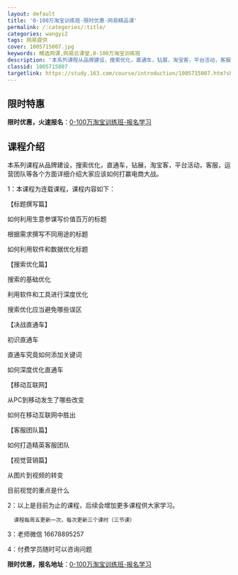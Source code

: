 ```yaml
---
layout: default
title: '0-100万淘宝训练班-限时优惠-网易精品课'
permalink: /:categories/:title/
categories: wangyi2
tags: 网易提供
cover: 1005715007.jpg
keywords: 精选网课,网易云课堂,0-100万淘宝训练班
description: '本系列课程从品牌建设，搜索优化，直通车，钻展，淘宝客，平台活动，客服，运营团队等各个方面详细介绍大家应该如何打赢电商大战'
classid: 1005715007
targetlink: https://study.163.com/course/introduction/1005715007.htm?share=1&shareId=1025206652&utm_campaign=share&utm_medium=iphoneShare&utm_source=&utm_u=1025206652
---
```


## 限时特惠

**限时优惠，火速报名**：[0-100万淘宝训练班-报名学习](https://study.163.com/course/introduction/1005715007.htm?share=1&shareId=1025206652&utm_campaign=share&utm_medium=iphoneShare&utm_source=&utm_u=1025206652)

## 课程介绍

本系列课程从品牌建设，搜索优化，直通车，钻展，淘宝客，平台活动，客服，运营团队等各个方面详细介绍大家应该如何打赢电商大战。

1：本课程为连载课程，课程内容如下：

【标题撰写篇】



如何利用生意参谋写价值百万的标题

根据需求撰写不同用途的标题

如何利用软件和数据优化标题



【搜索优化篇】



搜索的基础优化

利用软件和工具进行深度优化

搜索优化应当避免哪些误区



【决战直通车】



初识直通车

直通车究竟如何添加关键词

如何深度优化直通车



【移动互联网】



从PC到移动发生了哪些改变

如何在移动互联网中胜出



【客服团队篇】

	

如何打造精英客服团队



【视觉营销篇】



从图片到视频的转变

目前视觉的重点是什么

2：以上是目前为止的课程，后续会增加更多课程供大家学习。

      课程每周五更新一次，每次更新三个课时（三节课）

3：老师微信 16678895257

4：付费学员随时可以咨询问题

**限时优惠，报名地址**：[0-100万淘宝训练班-报名学习](https://study.163.com/course/introduction/1005715007.htm?share=1&shareId=1025206652&utm_campaign=share&utm_medium=iphoneShare&utm_source=&utm_u=1025206652)


